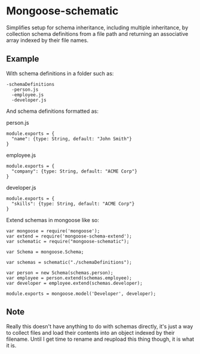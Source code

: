 # Mongoose-schematic

Simplifies setup for schema inheritance, including multiple inheritance, by collection schema definitions from a file path and returning an associative array indexed by their file names.

## Example

With schema definitions in a folder such as:

```
-schemaDefinitions
  -person.js
  -employee.js
  -developer.js
```

And schema definitions formatted as:

person.js
```
module.exports = {
  "name": {type: String, default: "John Smith"}
}
```

employee.js
```
module.exports = {
  "company": {type: String, default: "ACME Corp"}
}
```

developer.js
```
module.exports = {
  "skills": {type: String, default: "ACME Corp"}
}
```

Extend schemas in mongoose like so:

```
var mongoose = require('mongoose');
var extend = require('mongoose-schema-extend');
var schematic = require("mongoose-schematic");

var Schema = mongoose.Schema;

var schemas = schematic("./schemaDefinitions");

var person = new Schema(schemas.person);
var employee = person.extend(schemas.employee);
var developer = employee.extend(schemas.developer);

module.exports = mongoose.model('Developer', developer);
```

## Note

Really this doesn't have anything to do with schemas directly, it's just a way to collect files and load their contents into an object indexed by their filename. Until I get time to rename and reupload this thing though, it is what it is.